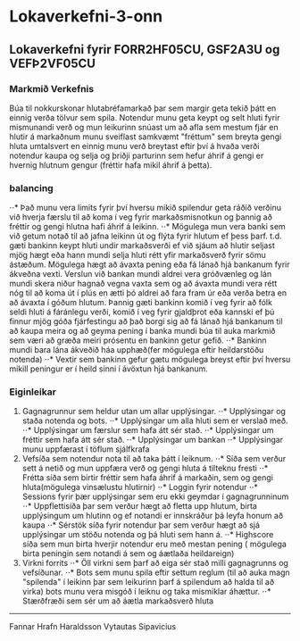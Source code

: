 # Lokaverkefni-3-onn
## Lokaverkefni fyrir FORR2HF05CU, GSF2A3U og VEFÞ2VF05CU
### Markmið Verkefnis
Búa til nokkurskonar hlutabréfamarkað þar sem margir geta tekið þátt en einnig verða tölvur sem spila. Notendur munu geta keypt og selt
hluti fyrir mismunandi verð og mun leikurinn snúast um að afla sem mestum fjár en hlutir á markaðnum munu sveiflast samkvæmt "fréttum"
sem breyta gengi hluta umtalsvert en einnig munu verð breytast eftir því á hvaða verði notendur kaupa og selja og þriðji parturinn sem 
hefur áhrif á gengi er hvernig hlutnum gengur (fréttir hafa mikil áhrif á þetta).
### balancing
⋅⋅* Það munu vera limits fyrir því hversu mikið spilendur geta ráðið verðinu við hverja færslu til að koma í
veg fyrir markaðsmisnotkun og þannig að fréttir og gengi hlutna hafi áhrif á leikinn.
⋅⋅* Mögulega mun vera banki sem við getum notað til að jafna leikinn út og flýta fyrir hlutum ef þess þarf. t.d. gæti bankinn keypt hluti undir
markaðsverði ef við sjáum að hlutir seljast mjög hægt eða hann mundi selja hluti rétt yfir markaðsverð fyrir sömu ástæðum. Mögulega hægt að
ávaxta pening eða fá lánað hjá bankanum fyrir ákveðna vexti. Verslun við bankan mundi aldrei vera gróðvænleg og lán mundi skera niður 
hagnað vegna vaxta sem og að ávaxta mundi vera rétt nóg til að koma út í plús en ætti þó aldrei að fara fram úr eða verða betra en að
ávaxta í góðum hlutum. Þannig gæti bankinn komið í veg fyrir að fólk seldi hluti á fáránlegu verði, komið í veg fyrir gjaldþrot eða kannski
ef þú finnur mjög góða fjárfestingu að það borgi sig að fá lánað hjá bankanum til að kaupa meira og að geyma pening í banka mundi búa til
auka markmið sem væri að græða meiri prósentu en bankinn getur gefið.
⋅⋅* Bankinn mundi bara lána ákveðið háa upphæð(fer mögulega eftir heildarstöðu notenda)
⋅⋅* Vextir sem bankinn gefur gætu mögulega breyst eftir því hversu mikill peningur er í heild sinni í ávöxtun hjá bankanum.
### Eiginleikar
1. Gagnagrunnur sem heldur utan um allar upplýsingar.
⋅⋅* Upplýsingar og staða notenda og bots.
⋅⋅* Upplýsingar um alla hluti sem er verslað með.
⋅⋅* Upplýsingar um færslur sem hafa átt sér stað.
⋅⋅* Upplýsingar um fréttir sem hafa átt sér stað.
⋅⋅* Upplýsingar um bankan
⋅⋅* Upplýsingar munu uppfærast í töflum sjálfkrafa 
2. Vefsíða sem notendur nota til að taka þátt í leiknum.
⋅⋅* Síða sem verður sett á netið og mun uppfæra verð og gengi hluta á tilteknu fresti
⋅⋅* Frétta síða sem birtir fréttir sem hafa áhrif á markaðin, sem og gengi hluta(mögulega vinsælustu hlutirnir)
⋅⋅* Loggin fyrir notendur
⋅⋅* Sessions fyrir þær upplýsingar sem eru ekki geymdar í gagnagrunninum
⋅⋅* Uppflettisíða þar sem verður hægt að fletta upp hlutum, birta upplýsingum um hlutinn og ef notandi er innskráður þá leyfa honum 
að kaupa
⋅⋅* Sérstök síða fyrir notendur þar sem verður hægt að sjá upplýsingar um stöðu notenda og þá hluti sem hann á.
⋅⋅* Highscore síða sem mun birta hverjir notendur eru með mestan pening ( mögulega birta peningin sem notandi á sem og áætlaða heildareign)
3. Virkni forrits
⋅⋅* Öll virkni sem þarf að eiga sér stað milli gagnagrunns og vefsíðunar. 
⋅⋅* Bots sem munu spila eftir settum reglum (til að auka magn "spilenda" í leikinn þar sem leikurinn þarf á spilendum að halda til að virka)
bots munu vera misgóð í leiknu og taka mismiklar áhættur.
⋅⋅* Stærðfræði sem sér um að áætla markaðsverð hluta
---
 Fannar Hrafn Haraldsson
 Vytautas Sipavicius
